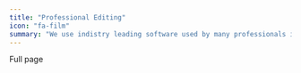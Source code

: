 ```yaml
---
title: "Professional Editing"
icon: "fa-film"
summary: "We use indistry leading software used by many professionals in the indistry. Joshua has been editing for personal use since 2010."
---
```

Full page
